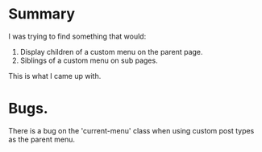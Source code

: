 # Summary
I was trying to find something that would:
1. Display children of a custom menu on the parent page. 
2. Siblings of a custom menu on sub pages.

This is what I came up with. 


# Bugs.
There is a bug on the 'current-menu' class when using custom post types as the parent menu.